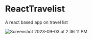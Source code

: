 # ReactTravelist
 A react based app on travel list

![Screenshot 2023-09-03 at 2 36 11 PM](https://github.com/SomilKSharma/ReactTravelist/assets/120346284/636fbe57-37b5-49ba-884b-aa82d0a2733b)
